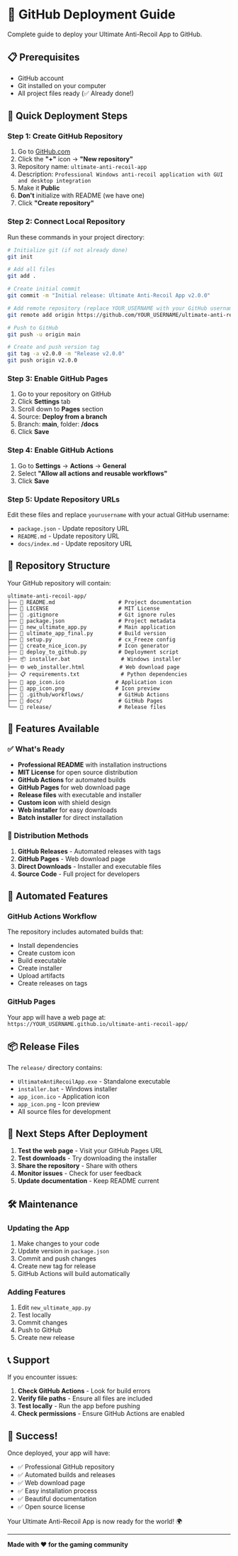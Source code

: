 # 🚀 GitHub Deployment Guide

Complete guide to deploy your Ultimate Anti-Recoil App to GitHub.

## 📋 Prerequisites

- GitHub account
- Git installed on your computer
- All project files ready (✅ Already done!)

## 🎯 Quick Deployment Steps

### Step 1: Create GitHub Repository

1. Go to [GitHub.com](https://github.com)
2. Click the **"+"** icon → **"New repository"**
3. Repository name: `ultimate-anti-recoil-app`
4. Description: `Professional Windows anti-recoil application with GUI and desktop integration`
5. Make it **Public**
6. **Don't** initialize with README (we have one)
7. Click **"Create repository"**

### Step 2: Connect Local Repository

Run these commands in your project directory:

```bash
# Initialize git (if not already done)
git init

# Add all files
git add .

# Create initial commit
git commit -m "Initial release: Ultimate Anti-Recoil App v2.0.0"

# Add remote repository (replace YOUR_USERNAME with your GitHub username)
git remote add origin https://github.com/YOUR_USERNAME/ultimate-anti-recoil-app.git

# Push to GitHub
git push -u origin main

# Create and push version tag
git tag -a v2.0.0 -m "Release v2.0.0"
git push origin v2.0.0
```

### Step 3: Enable GitHub Pages

1. Go to your repository on GitHub
2. Click **Settings** tab
3. Scroll down to **Pages** section
4. Source: **Deploy from a branch**
5. Branch: **main**, folder: **/docs**
6. Click **Save**

### Step 4: Enable GitHub Actions

1. Go to **Settings** → **Actions** → **General**
2. Select **"Allow all actions and reusable workflows"**
3. Click **Save**

### Step 5: Update Repository URLs

Edit these files and replace `yourusername` with your actual GitHub username:

- `package.json` - Update repository URL
- `README.md` - Update repository URL
- `docs/index.md` - Update repository URL

## 📁 Repository Structure

Your GitHub repository will contain:

```
ultimate-anti-recoil-app/
├── 📄 README.md                    # Project documentation
├── 📄 LICENSE                      # MIT License
├── 📄 .gitignore                   # Git ignore rules
├── 📄 package.json                 # Project metadata
├── 🐍 new_ultimate_app.py          # Main application
├── 🐍 ultimate_app_final.py        # Build version
├── 🐍 setup.py                     # cx_Freeze config
├── 🐍 create_nice_icon.py          # Icon generator
├── 🐍 deploy_to_github.py          # Deployment script
├── 📦 installer.bat                # Windows installer
├── 🌐 web_installer.html           # Web download page
├── 📋 requirements.txt             # Python dependencies
├── 🎨 app_icon.ico                # Application icon
├── 🎨 app_icon.png                # Icon preview
├── 📁 .github/workflows/           # GitHub Actions
├── 📁 docs/                        # GitHub Pages
└── 📁 release/                     # Release files
```

## 🎨 Features Available

### ✅ What's Ready

- **Professional README** with installation instructions
- **MIT License** for open source distribution
- **GitHub Actions** for automated builds
- **GitHub Pages** for web download page
- **Release files** with executable and installer
- **Custom icon** with shield design
- **Web installer** for easy downloads
- **Batch installer** for direct installation

### 🚀 Distribution Methods

1. **GitHub Releases** - Automated releases with tags
2. **GitHub Pages** - Web download page
3. **Direct Downloads** - Installer and executable files
4. **Source Code** - Full project for developers

## 🔧 Automated Features

### GitHub Actions Workflow

The repository includes automated builds that:
- Install dependencies
- Create custom icon
- Build executable
- Create installer
- Upload artifacts
- Create releases on tags

### GitHub Pages

Your app will have a web page at:
`https://YOUR_USERNAME.github.io/ultimate-anti-recoil-app/`

## 📦 Release Files

The `release/` directory contains:
- `UltimateAntiRecoilApp.exe` - Standalone executable
- `installer.bat` - Windows installer
- `app_icon.ico` - Application icon
- `app_icon.png` - Icon preview
- All source files for development

## 🎯 Next Steps After Deployment

1. **Test the web page** - Visit your GitHub Pages URL
2. **Test downloads** - Try downloading the installer
3. **Share the repository** - Share with others
4. **Monitor issues** - Check for user feedback
5. **Update documentation** - Keep README current

## 🛠️ Maintenance

### Updating the App

1. Make changes to your code
2. Update version in `package.json`
3. Commit and push changes
4. Create new tag for release
5. GitHub Actions will build automatically

### Adding Features

1. Edit `new_ultimate_app.py`
2. Test locally
3. Commit changes
4. Push to GitHub
5. Create new release

## 📞 Support

If you encounter issues:

1. **Check GitHub Actions** - Look for build errors
2. **Verify file paths** - Ensure all files are included
3. **Test locally** - Run the app before pushing
4. **Check permissions** - Ensure GitHub Actions are enabled

## 🎉 Success!

Once deployed, your app will have:

- ✅ Professional GitHub repository
- ✅ Automated builds and releases
- ✅ Web download page
- ✅ Easy installation process
- ✅ Beautiful documentation
- ✅ Open source license

Your Ultimate Anti-Recoil App is now ready for the world! 🌍

---

**Made with ❤️ for the gaming community** 